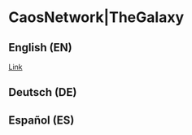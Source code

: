 # CaosNetwork|TheGalaxy

## English (EN)

[Link](caosnetwork.ga/en/home.html)

## Deutsch (DE)

## Español (ES)
